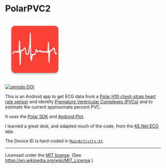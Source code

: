 # PolarPVC2

![PolarPVC2 app icon with red background and an ECG trace in white of three heart beats with middle one being a PVC](app_icon.png)

[![zenodo DOI](https://zenodo.org/badge/DOI/10.5281/zenodo.11626183.svg)](https://doi.org/10.5281/zenodo.11626183)

This is an Android app to get ECG data from a [Polar H10 chest-strap
heart rate
sensor](https://www.polar.com/us-en/sensors/h10-heart-rate-sensor) and
identify [Premature Ventricular Complexes
(PVCs)](https://en.wikipedia.org/wiki/Premature_ventricular_contraction)
and to estimate the current approximate percent PVC.

It uses the [Polar SDK](https://github.com/polarofficial/polar-ble-sdk) and
[Android Plot](https://github.com/halfhp/androidplot).

I learned a great deal, and adapted much of the code, from the [KE.Net
ECG](https://github.com/KennethEvans/KE.Net-ECG) app.

The Device ID is hard-coded in [`MainActivity.kt`](https://github.com/kbroman/AndroidPolarPVC2/blob/main/app/src/main/java/org/kbroman/android/polarpvc2/MainActivity.kt#L33).

---

Licensed under the [MIT license](LICENSE). (See <https://en.wikipedia.org/wiki/MIT_License>.)
